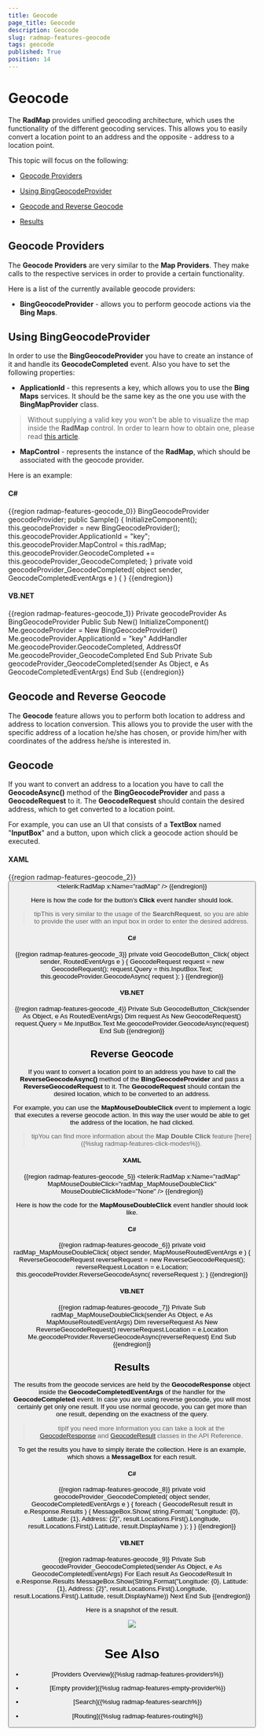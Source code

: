 ```yaml
---
title: Geocode
page_title: Geocode
description: Geocode
slug: radmap-features-geocode
tags: geocode
published: True
position: 14
---
```


# Geocode



The __RadMap__ provides unified geocoding architecture, which uses the functionality of the different geocoding services. This allows you to easily convert a location point to an address and the opposite - address to a location point.
      

This topic will focus on the following:

* [Geocode Providers](#geocode-providers)

* [Using BingGeocodeProvider](#using-bingGeocodeProvider)

* [Geocode and Reverse Geocode](#geocode-and-reverse-geocode)

* [Results](#results)

## Geocode Providers

The __Geocode Providers__ are very similar to the __Map Providers__. They make calls to the respective services in order to provide a certain functionality.
        

Here is a list of the currently available geocode providers:

* __BingGeocodeProvider__ - allows you to perform geocode actions via the __Bing Maps__.
            

## Using BingGeocodeProvider

In order to use the __BingGeocodeProvider__ you have to create an instance of it and handle its __GeocodeCompleted__ event. Also you have to set the following properties:
        

* __ApplicationId__ - this represents a key, which allows you to use the __Bing Maps__ services. It should be the same key as the one you use with the __BingMapProvider__ class.
            

>Without supplying a valid key you won't be able to visualize the map inside the __RadMap__ control. In order to learn how to obtain one, please read [this article](http://msdn.microsoft.com/en-us/library/ee681900.aspx).
              

* __MapControl__ - represents the instance of the __RadMap__, which should be associated with the geocode provider.
            

Here is an example:

#### __C#__

{{region radmap-features-geocode_0}}
	BingGeocodeProvider geocodeProvider;
	public Sample()
	{
	    InitializeComponent();
	    this.geocodeProvider = new BingGeocodeProvider();
	    this.geocodeProvider.ApplicationId = "key";
	    this.geocodeProvider.MapControl = this.radMap;
	    this.geocodeProvider.GeocodeCompleted += this.geocodeProvider_GeocodeCompleted;
	}
	private void geocodeProvider_GeocodeCompleted( object sender, GeocodeCompletedEventArgs e )
	{
	}
	{{endregion}}



#### __VB.NET__

{{region radmap-features-geocode_1}}
	Private geocodeProvider As BingGeocodeProvider
	Public Sub New()
	 InitializeComponent()
	 Me.geocodeProvider = New BingGeocodeProvider()
	 Me.geocodeProvider.ApplicationId = "key"
	 AddHandler Me.geocodeProvider.GeocodeCompleted, AddressOf Me.geocodeProvider_GeocodeCompleted
	End Sub
	Private Sub geocodeProvider_GeocodeCompleted(sender As Object, e As GeocodeCompletedEventArgs)
	End Sub
	{{endregion}}



## Geocode and Reverse Geocode

The __Geocode__ feature allows you to perform both location to address and address to location conversion. This allows you to provide the user with the specific address of a location he/she has chosen, or provide him/her with coordinates of the address he/she is interested in.
        

## Geocode

If you want to convert an address to a location you have to call the __GeocodeAsync()__ method of the __BingGeocodeProvider__ and pass a __GeocodeRequest__ to it. The __GeocodeRequest__ should contain the desired address, which to get converted to a location point.
        

For example, you can use an UI that consists of a __TextBox__ named "__InputBox__" and a button, upon which click a geocode action should be executed.
        

#### __XAML__

{{region radmap-features-geocode_2}}
	<StackPanel Width="600"
	            Height="480">
	    <TextBox x:Name="InputBox"
	                Margin="0,0,0,10"
	                Width="200"
	                HorizontalAlignment="Left" />
	    <Button x:Name="GeocodeButton"
	            Content="Search"
	            Click="GeocodeButton_Click"
	            Margin="0,0,0,10"
	            HorizontalAlignment="Left" />
	    <telerik:RadMap x:Name="radMap" />
	</StackPanel>
	{{endregion}}



Here is how the code for the button's __Click__ event handler should look.
        

>tipThis is very similar to the usage of the __SearchRequest__, so you are able to provide the user with an input box in order to enter the desired address.
          

#### __C#__

{{region radmap-features-geocode_3}}
	private void GeocodeButton_Click( object sender, RoutedEventArgs e )
	{
	    GeocodeRequest request = new GeocodeRequest();
	    request.Query = this.InputBox.Text;
	    this.geocodeProvider.GeocodeAsync( request );
	}
	{{endregion}}



#### __VB.NET__

{{region radmap-features-geocode_4}}
	Private Sub GeocodeButton_Click(sender As Object, e As RoutedEventArgs)
	 Dim request As New GeocodeRequest()
	 request.Query = Me.InputBox.Text
	 Me.geocodeProvider.GeocodeAsync(request)
	End Sub
	{{endregion}}



## Reverse Geocode

If you want to convert a location point to an address you have to call the __ReverseGeocodeAsync()__ method of the __BingGeocodeProvider__ and pass a __ReverseGeocodeRequest__ to it. The __GeocodeRequest__ should contain the desired location, which to be converted to an address.
        

For example, you can use the __MapMouseDoubleClick__ event to implement a logic that executes a reverse geocode action. In this way the user would be able to get the address of the location, he had clicked.
        

>tipYou can find more information about the __Map Double Click__ feature [here]({%slug radmap-features-click-modes%}).
          

#### __XAML__

{{region radmap-features-geocode_5}}
	<telerik:RadMap x:Name="radMap"
	                MapMouseDoubleClick="radMap_MapMouseDoubleClick"
	                MouseDoubleClickMode="None" />
	{{endregion}}



Here is how the code for the __MapMouseDoubleClick__ event handler should look like.
        

#### __C#__

{{region radmap-features-geocode_6}}
	private void radMap_MapMouseDoubleClick( object sender, MapMouseRoutedEventArgs e )
	{
	    ReverseGeocodeRequest reverseRequest = new ReverseGeocodeRequest();
	    reverseRequest.Location = e.Location;
	    this.geocodeProvider.ReverseGeocodeAsync( reverseRequest );
	}
	{{endregion}}



#### __VB.NET__

{{region radmap-features-geocode_7}}
	Private Sub radMap_MapMouseDoubleClick(sender As Object, e As MapMouseRoutedEventArgs)
	 Dim reverseRequest As New ReverseGeocodeRequest()
	 reverseRequest.Location = e.Location
	 Me.geocodeProvider.ReverseGeocodeAsync(reverseRequest)
	End Sub
	{{endregion}}



## Results

The results from the geocode services are held by the __GeocodeResponse__ object inside the __GeocodeCompletedEventArgs__ of the handler for the __GeocodeCompleted__ event. In case you are using reverse geocode, you will most certainly get only one result. If you use normal geocode, you can get more than one result, depending on the exactness of the query.
        

>tipIf you need more information you can take a look at the [GeocodeResponse](http://www.telerik.com/help/silverlight/t_telerik_windows_controls_map_geocoderesponse.html) and [GeocodeResult](http://www.telerik.com/help/silverlight/t_telerik_windows_controls_map_geocoderesult.html) classes in the API Reference.
          

To get the results you have to simply iterate the collection. Here is an example, which shows a __MessageBox__ for each result.
        

#### __C#__

{{region radmap-features-geocode_8}}
	private void geocodeProvider_GeocodeCompleted( object sender, GeocodeCompletedEventArgs e )
	{
	    foreach ( GeocodeResult result in e.Response.Results )
	    {
	        MessageBox.Show( string.Format( "Longitude: {0}, Latitude: {1}, Address: {2}", result.Locations.First().Longitude, result.Locations.First().Latitude, result.DisplayName ) );
	    }
	}
	{{endregion}}



#### __VB.NET__

{{region radmap-features-geocode_9}}
	Private Sub geocodeProvider_GeocodeCompleted(sender As Object, e As GeocodeCompletedEventArgs)
	 For Each result As GeocodeResult In e.Response.Results
	  MessageBox.Show(String.Format("Longitude: {0}, Latitude: {1}, Address: {2}", result.Locations.First().Longitude, result.Locations.First().Latitude, result.DisplayName))
	 Next
	End Sub
	{{endregion}}



Here is a snapshot of the result.

![](images/RadMap_Features_Geocode_01.png)

# See Also

 * [Providers Overview]({%slug radmap-features-providers%})

 * [Empty provider]({%slug radmap-features-empty-provider%})

 * [Search]({%slug radmap-features-search%})

 * [Routing]({%slug radmap-features-routing%})

